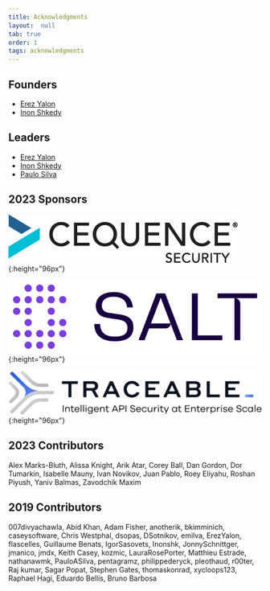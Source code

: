 ```yaml
---
title: Acknowledgments
layout:  null
tab: true
order: 1
tags: acknowledgments
---
```


## Founders

* [Erez Yalon][erez-yalon]
* [Inon Shkedy][inon-shkedy]

## Leaders

* [Erez Yalon][erez-yalon]
* [Inon Shkedy][inon-shkedy]
* [Paulo Silva][paulo-silva]

## 2023 Sponsors

![Cequence Security][cequence]{:height="96px"}

![Salt Security][salt]{:height="96px"}

![Traceable][traceable]{:height="96px"}

## 2023 Contributors

Alex Marks-Bluth, Alissa Knight, Arik Atar, Corey Ball, Dan Gordon,
Dor Tumarkin, Isabelle Mauny, Ivan Novikov, Juan Pablo, Roey Eliyahu,
Roshan Piyush, Yaniv Balmas, Zavodchik Maxim

## 2019 Contributors

007divyachawla, Abid Khan, Adam Fisher, anotherik, bkimminich, caseysoftware,
Chris Westphal, dsopas, DSotnikov, emilva, ErezYalon, flascelles, Guillaume
Benats, IgorSasovets, Inonshk, JonnySchnittger, jmanico, jmdx, Keith Casey,
kozmic, LauraRosePorter, Matthieu Estrade, nathanawmk, PauloASilva, pentagramz,
philippederyck, pleothaud, r00ter, Raj kumar, Sagar Popat, Stephen Gates,
thomaskonrad, xycloops123, Raphael Hagi, Eduardo Bellis, Bruno Barbosa

[erez-yalon]: https://www.owasp.org/index.php/User:ErezYalon
[inon-shkedy]: https://www.owasp.org/index.php/User:Inon
[paulo-silva]: https://www.owasp.org/index.php/User:PauloASilva
[checkmarx]: assets/images/checkmarx-logo.png
[salt]: assets/images/sponsors/salt.png
[cequence]: assets/images/sponsors/cequence-security.png
[traceable]: assets/images/sponsors/traceable.png
